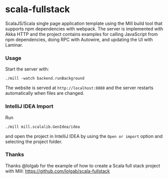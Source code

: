# scala-fullstack

ScalaJS/Scala single page application template using the Mill build tool that supports npm dependencies with webpack. The server is implemented with Akka HTTP and the project contains examples for calling JavaScript from npm dependencies, doing RPC with Autowire, and updating the UI with Laminar.

### Usage
Start the server with:
```
./mill -watch backend.runBackground
```

The website is served at `http://localhost:8080` and the server restarts automatically when files are changed.

### IntelliJ IDEA Import
Run
```
./mill mill.scalalib.GenIdea/idea
```
and open the project in IntelliJ IDEA by using the `Open or import` option and selecting the project folder.

### Thanks
Thanks @lolgab for the example of how to create a Scala full stack project with Mill: https://github.com/lolgab/scala-fullstack
